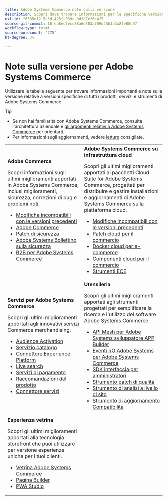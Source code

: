 ```yaml
---
title: Adobe Systems Commerce note sulla versione
description: Scopri dove trovare informazioni per le specifiche versioni di Adobe Commerce.
exl-id: f6385e12-5c3d-425f-939c-9dfd7ef6c4f5
source-git-commit: 16feb8ec7ecc88a6ef03a769d45b1a3a2fe88d97
workflow-type: tm+mt
source-wordcount: '275'
ht-degree: 3%

---
```



# Note sulla versione per Adobe Systems Commerce

Utilizzare la tabella seguente per trovare informazioni importanti e note sulla versione relative a versioni specifiche di tutti i prodotti, servizi e strumenti di Adobe Systems Commerce.

>[!TIP]
>
>- Se non hai familiarità con Adobe Systems Commerce, consulta l&#39;architettura [](../../implementation-playbook/architecture/enterprise-blueprint.md) aziendale e [gli argomenti relativi a Adobe Systems Commerce](https://experienceleague.adobe.com/en/docs/commerce-admin/start/about) per orientarti.
>- Per informazioni sugli aggiornamenti, vedere [letture](../../upgrade/resources/recommended-reading.md) consigliate.

<table>
  <tbody>
    <tr>
      <td><strong>Adobe Commerce</strong>
        <p>Scopri informazioni sugli ultimi miglioramenti apportati in Adobe Systems Commerce, inclusi miglioramenti, sicurezza, correzioni di bug e problemi noti.</p>
          <ul>
            <li><a href="https://developer.adobe.com/commerce/php/development/backward-incompatible-changes/">Modifiche incompatibili con le versioni precedenti</a></li>
            <li><a href="commerce/overview.md">Adobe Commerce</a></li>
            <li><a href="security/overview.md">Patch di sicurezza</a></li>
            <li><a href="https://helpx.adobe.com/security/products/magento.html">Adobe Systems Bollettino sulla sicurezza</a></li>
            <li><a href="https://experienceleague.adobe.com/docs/commerce-admin/b2b/release-notes.html">B2B per Adobe Systems Commerce</a></li>
          </ul>
        </td>
      <td><strong>Adobe Systems Commerce su infrastruttura cloud</strong>
        <p>Scopri gli ultimi miglioramenti apportati ai pacchetti Cloud Suite for Adobe Systems Commerce, progettati per distribuire e gestire installazioni e aggiornamenti di Adobe Systems Commerce sulla piattaforma cloud.</p>
          <ul>
            <li><a href="https://experienceleague.adobe.com/en/docs/commerce-cloud-service/user-guide/release-notes/backward-incompatible-changes">Modifiche incompatibili con le versioni precedenti</a></li>
            <li><a href="https://experienceleague.adobe.com/en/docs/commerce-cloud-service/user-guide/release-notes/cloud-patches">Patch cloud per il commercio</a></li>
            <li><a href="https://experienceleague.adobe.com/en/docs/commerce-cloud-service/user-guide/release-notes/cloud-docker">Docker cloud per e-commerce</a></li>
            <li><a href="https://experienceleague.adobe.com/en/docs/commerce-cloud-service/user-guide/release-notes/cloud-components">Componenti cloud per il commercio</a></li>
            <li><a href="https://experienceleague.adobe.com/en/docs/commerce-cloud-service/user-guide/release-notes/ece-tools-package">Strumenti ECE</a></li>
          </ul>
      </td>
    </tr>
    <tr>
      <td><strong>Servizi per Adobe Systems Commerce</strong>
        <p>Scopri gli ultimi miglioramenti apportati agli innovativi servizi Commerce merchandising.</p>
          <ul>
            <li><a href="https://experienceleague.adobe.com/docs/commerce-admin/customers/audience-activation.html">Audience Activation</a></li>
            <li><a href="https://experienceleague.adobe.com/docs/commerce/catalog-service/release-notes.html">Servizio catalogo</a></li>
            <li><a href="https://experienceleague.adobe.com/docs/commerce/experience-platform-connector/release-notes.html">Connettore Experience Platform</a></li>
            <li><a href="https://experienceleague.adobe.com/docs/commerce/live-search/release-notes.html">Live search</a></li>
            <li><a href="https://experienceleague.adobe.com/docs/commerce/payment-services/release-notes.html">Servizi di pagamento</a></li>
            <li><a href="https://experienceleague.adobe.com/docs/commerce/product-recommendations/release-notes.html">Raccomandazioni del prodotto</a></li>
            <li><a href="https://experienceleague.adobe.com/docs/commerce/user-guides/integration-services/saas.html">Connettore servizi</a></li>
          </ul>
        </td>
      <td><strong>Utensileria</strong>
        <p>Scopri gli ultimi miglioramenti apportati agli strumenti progettati per semplificare la ricerca e l'utilizzo del software Adobe Systems Commerce.</p>
          <ul>
            <li><a href="https://developer.adobe.com/graphql-mesh-gateway/">API Mesh per Adobe Systems sviluppatore APP Builder</a></li>
            <li><a href="https://developer.adobe.com/commerce/events/get-started/release-notes/">Eventi I/O Adobe Systems per Adobe Systems Commerce</a></li>
            <li><a href="https://developer.adobe.com/commerce/extensibility/admin-ui-sdk/release-notes/">SDK interfaccia per amministratori</a></li>
            <li><a href="../../tools/quality-patches-tool/release-notes.md">Strumento patch di qualità</a></li>
            <li><a href="../../tools/site-wide-analysis-tool/intro.md">Strumento di analisi a livello di sito</a></li>
            <li><a href="../../upgrade/upgrade-compatibility-tool/overview.md">Strumento di aggiornamento Compatibilità</a></li>
          </ul>
      </td>
    </tr>
    <tr>
       <td><strong>Esperienza vetrina</strong>
        <p>Scopri gli ultimi miglioramenti apportati alla tecnologia storefront che puoi utilizzare per versione esperienze uniche per i tuoi clienti.</p>
          <ul>
            <li><a href="https://experienceleague.adobe.com/developer/commerce/storefront/">Vetrina Adobe Systems Commerce</a></li>
            <li><a href="https://experienceleague.adobe.com/docs/commerce-admin/page-builder/release-notes.html">Pagina Builder</a></li>
            <li><a href="https://github.com/magento/pwa-studio/releases/latest">PWA Studio</a></li>
          </ul>
      </td>
      <td></td>
    </tr>
  </tbody>
</table>
